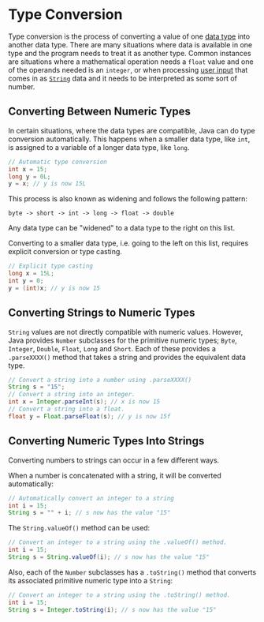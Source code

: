 # Type Conversion

Type conversion is the process of converting a value of one [data type](https://www.codecademy.com/resources/docs/java/data-types) into another data type. There are many situations where data is available in one type and the program needs to treat it as another type. Common instances are situations where a mathematical operation needs a `float` value and one of the operands needed is an `integer`, or when processing [user input](https://www.codecademy.com/resources/docs/java/user-input) that comes in as [`String`](https://www.codecademy.com/resources/docs/java/strings) data and it needs to be interpreted as some sort of number.

## Converting Between Numeric Types

In certain situations, where the data types are compatible, Java can do type conversion automatically. This happens when a smaller data type, like `int`, is assigned to a variable of a longer data type, like `long`.

```java
// Automatic type conversion
int x = 15;
long y = 0L;
y = x; // y is now 15L
```

This process is also known as widening and follows the following pattern:

```pseudo
byte -> short -> int -> long -> float -> double
```

Any data type can be "widened" to a data type to the right on this list.

Converting to a smaller data type, i.e. going to the left on this list, requires explicit conversion or type casting.

```java
// Explicit type casting
long x = 15L;
int y = 0;
y = (int)x; // y is now 15
```

## Converting Strings to Numeric Types

`String` values are not directly compatible with numeric values. However, Java provides `Number` subclasses for the primitive numeric types; `Byte`, `Integer`, `Double`, `Float`, `Long` and `Short`. Each of these provides a `.parseXXXX()` method that takes a string and provides the equivalent data type.

```java
// Convert a string into a number using .parseXXXX()
String s = "15";
// Convert a string into an integer.
int x = Integer.parseInt(s); // x is now 15
// Convert a string into a float.
float y = Float.parseFloat(s); // y is now 15f
```

## Converting Numeric Types Into Strings

Converting numbers to strings can occur in a few different ways.

When a number is concatenated with a string, it will be converted automatically:

```java
// Automatically convert an integer to a string
int i = 15;
String s = "" + i; // s now has the value "15"
```

The `String.valueOf()` method can be used:

```java
// Convert an integer to a string using the .valueOf() method.
int i = 15;
String s = String.valueOf(i); // s now has the value "15"
```

Also, each of the `Number` subclasses has a `.toString()` method that converts its associated primitive numeric type into a `String`:

```java
// Convert an integer to a string using the .toString() method.
int i = 15;
String s = Integer.toString(i); // s now has the value "15"
```